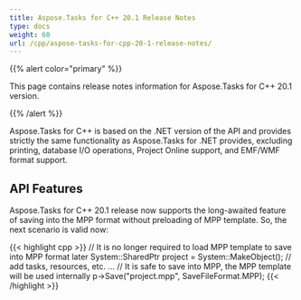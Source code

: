 ```yaml
---
title: Aspose.Tasks for C++ 20.1 Release Notes
type: docs
weight: 60
url: /cpp/aspose-tasks-for-cpp-20-1-release-notes/
---
```


{{% alert color="primary" %}} 

This page contains release notes information for Aspose.Tasks for C++ 20.1 version.

{{% /alert %}} 

Aspose.Tasks for C++ is based on the .NET version of the API and provides strictly the same functionality as Aspose.Tasks for .NET provides, excluding printing, database I/O operations, Project Online support, and EMF/WMF format support.
## **API Features**
Aspose.Tasks for С++ 20.1 release now supports the long-awaited feature of saving into the MPP format without preloading of MPP template. So, the next scenario is valid now:

{{< highlight cpp >}}
// It is no longer required to load MPP template to save into MPP format later
System::SharedPtr<Project> project = System::MakeObject<Project>();
// add tasks, resources, etc.
...
// It is safe to save into MPP, the MPP template will be used internally
p->Save("project.mpp", SaveFileFormat.MPP);
{{< /highlight >}}
